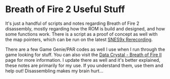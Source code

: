 # Breath of Fire 2 Useful Stuff

It's just a handful of scripts and notes regarding Breath of Fire 2 disassembly, mostly regarding how the ROM is build and designed, and how some functions work.
There is a script as a proof of concept as well with the map pointers, which can be run on the latest [SNES9x Rerecording](https://github.com/gocha/snes9x-rr/releases).

There are a few Game Genie/PAR codes as well I use when I run through the game looking for stuff. You can also visit the [Data Crystal - Breath of Fire II](https://datacrystal.tcrf.net/wiki/Breath_of_Fire_II)
page for more information. I update there as well and it's better explained, these notes are primarily for my use. If you understand them, use them and help out! Disassembling makes my brain hurt...
